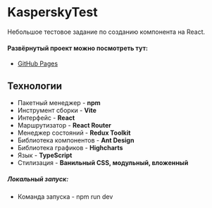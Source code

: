 # KasperskyTest

Небольшое тестовое задание по созданию компонента на React.

#### Развёрнутый проект можно посмотреть тут:
- [GitHub Pages](https://rommcl.github.io/KasperskyTest/)

## Технологии
- Пакетный менеджер - **npm**
- Инструмент сборки - **Vite**
- Интерфейс - **React**
- Маршрутизатор - **React Router**
- Менеджер состояний - **Redux Toolkit**
- Библиотека компонентов - **Ant Design**
- Библиотека графиков - **Highcharts**
- Язык - **TypeScript**
- Стилизация - **Ванильный CSS, модульный, вложенный**

##### Локальный запуск:
- Команда запуска - npm run dev
